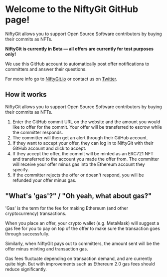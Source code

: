 # Welcome to the NiftyGit GitHub page!

NiftyGit allows you to support Open Source Software contributors by buying their commits as NFTs.

**NiftyGit is currently in Beta — all offers are currently for test purposes only!**

We use this GitHub account to automatically post offer notifications to committers and answer their questions. 

For more info go to [NiftyGit.io](https://www.niftygit.io) or contact us on [Twitter](https://twitter.com/NiftyGit).

## How it works

NiftyGit allows you to support Open Source Software contributors by buying their commits as NFTs.

1. Enter the GitHub commit URL on the website and the amount you would like to offer for the commit. Your offer will be transferred to escrow while the committer responds.
2. The committer will then get an alert through their GitHub account.
3. If they want to accept your offer, they can log in to NiftyGit with their GitHub account and click to accept.
4. If they accept the offer, the commit will be minted as an ERC721 NFT and transferred to the account you made the offer from. The committer will receive your offer minus gas into the Ethereum account they specify.
5. If the committer rejects the offer or doesn't respond, you will be refunded your offer minus gas.

## "What's 'gas'?" / "Oh yeah, what about gas?"

'Gas' is the term for the fee for making Ethereum (and other cryptocurrency) transactions.

When you place an offer, your crypto wallet (e.g. MetaMask) will suggest a gas fee for you to pay on top of the offer to make sure the transaction goes through successfully.

Similarly, when NiftyGit pays out to committers, the amount sent will be the offer minus minting and transaction gas.

Gas fees fluctuate depending on transaction demand, and are currently quite high. But with improvements such as Ethereum 2.0 gas fees should reduce significantly.
